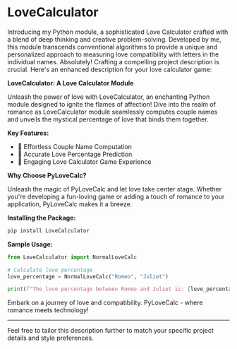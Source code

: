 # LoveCalculator
Introducing my Python module, a sophisticated Love Calculator crafted with a blend of deep thinking and creative problem-solving. Developed by me, this module transcends conventional algorithms to provide a unique and personalized approach to measuring love compatibility with letters in the individual names.
Absolutely! Crafting a compelling project description is crucial. Here's an enhanced description for your love calculator game:



**LoveCalculator: A Love Calculator Module**

Unleash the power of love with LoveCalculator, an enchanting Python module designed to ignite the flames of affection! Dive into the realm of romance as LoveCalculator module seamlessly computes couple names and unveils the mystical percentage of love that binds them together.

**Key Features:**
- 🌟 Effortless Couple Name Computation
- 💖 Accurate Love Percentage Prediction
- 🎲 Engaging Love Calculator Game Experience

**Why Choose PyLoveCalc?**

Unleash the magic of PyLoveCalc and let love take center stage. Whether you're developing a fun-loving game or adding a touch of romance to your application, PyLoveCalc makes it a breeze.

**Installing the Package:**
```bash
pip install LoveCalculator
```
**Sample Usage:**

```python
from LoveCalculator import NormalLoveCalc

# Calculate love percentage
love_percentage = NormalLoveCalc("Romeo", "Juliet")

print(f"The love percentage between Romeo and Juliet is: {love_percentage}%")
```

Embark on a journey of love and compatibility. PyLoveCalc - where romance meets technology!

---

Feel free to tailor this description further to match your specific project details and style preferences.
